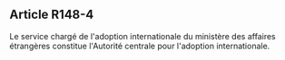 ## Article R148-4

Le service chargé de l'adoption internationale du ministère des affaires étrangères constitue l'Autorité
centrale pour l'adoption internationale.


